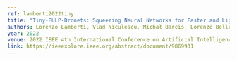 ```yaml
---
ref: lamberti2022tiny
title: "Tiny-PULP-Dronets: Squeezing Neural Networks for Faster and Lighter Inference on Multi-Tasking Autonomous Nano-Drones"
authors: Lorenzo Lamberti, Vlad Niculescu, Michał Barciś, Lorenzo Bellone, Enrico Natalizio, Luca Benini, Daniele Palossi
year: 2022
venue: 2022 IEEE 4th International Conference on Artificial Intelligence Circuits and Systems (AICAS)
link: https://ieeexplore.ieee.org/abstract/document/9869931
---
```

